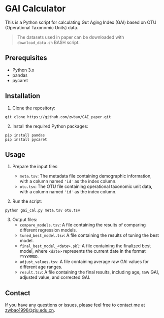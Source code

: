 # GAI Calculator

This is a Python script for calculating Gut Aging Index (GAI) based on OTU (Operational Taxonomic Units) data.

> The datasets used in paper can be downloaded with `download_data.sh` BASH script.

## Prerequisites

- Python 3.x
- pandas
- pycaret

## Installation

1. Clone the repository:

```
git clone https://github.com/zwbao/GAI_paper.git
```

2. Install the required Python packages:

```
pip install pandas
pip install pycaret
```

## Usage

1. Prepare the input files:
   - `meta.tsv`: The metadata file containing demographic information, with a column named `'id'` as the index column.
   - `otu.tsv`: The OTU file containing operational taxonomic unit data, with a column named `'id'` as the index column.

2. Run the script:

```
python gai_cal.py meta.tsv otu.tsv
```

3. Output files:
   - `compare_models.tsv`: A file containing the results of comparing different regression models.
   - `tuned_best_model.tsv`: A file containing the results of tuning the best model.
   - `final_best_model_<date>.pkl`: A file containing the finalized best model, where `<date>` represents the current date in the format `YYYYMMDD`.
   - `adjust_values.tsv`: A file containing average raw GAI values for different age ranges.
   - `result.tsv`: A file containing the final results, including age, raw GAI, adjusted value, and corrected GAI.

## Contact

If you have any questions or issues, please feel free to contact me at [zwbao1996@zju.edu.cn](mailto:zwbao1996@zju.edu.cn).
